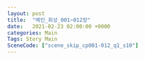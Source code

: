 ```yaml
---
layout: post
title:  "메인_회상_001~012장"
date:   2021-02-23 02:00:00 +0000
categories: Main
Tags: Story Main
SceneCode: ["scene_skip_cp001-012_q1_s10"]
---
```

